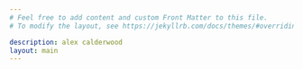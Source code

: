 ```yaml
---
# Feel free to add content and custom Front Matter to this file.
# To modify the layout, see https://jekyllrb.com/docs/themes/#overriding-theme-defaults

description: alex calderwood
layout: main
---
```

